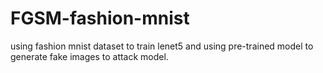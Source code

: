 # FGSM-fashion-mnist
using fashion mnist dataset to train lenet5 and using pre-trained model to generate fake images to attack model.
